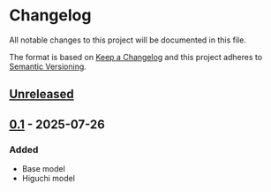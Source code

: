 # Changelog
All notable changes to this project will be documented in this file.

The format is based on [Keep a Changelog](http://keepachangelog.com/en/1.0.0/)
and this project adheres to [Semantic Versioning](http://semver.org/spec/v2.0.0.html).

## [Unreleased]
## [0.1] - 2025-07-26
### Added
- Base model
- Higuchi model


[Unreleased]: https://github.com/openscilab/drux/compare/v0.1...dev
[0.1]: https://github.com/openscilab/drux/compare/48548f0...v0.1